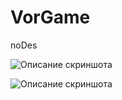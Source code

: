 # VorGame
noDes

![Описание скриншота](https://github.com/dato-svg/VorGame/blob/main/thiefGame/Assets/Screen/VorGame1.png)

![Описание скриншота](https://github.com/dato-svg/VorGame/blob/main/thiefGame/Assets/Screen/VorGame2.png)
